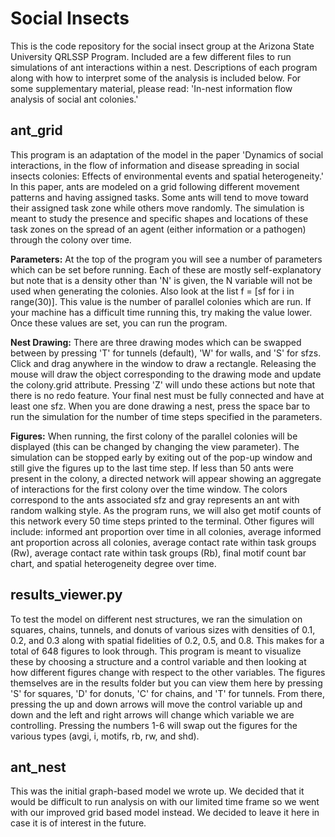 # Social Insects
This is the code repository for the social insect group at the Arizona State University QRLSSP Program. Included are a few different files to run simulations of ant interactions within a nest. Descriptions of each program along with how to interpret some of the analysis is included below. For some supplementary material, please read: 'In-nest information flow analysis of social ant colonies.'

## ant_grid
This program is an adaptation of the model in the paper 'Dynamics of social interactions, in the flow of information and disease spreading in social insects colonies: Effects of environmental events and spatial heterogeneity.' In this paper, ants are modeled on a grid following different movement patterns and having assigned tasks. Some ants will tend to move toward their assigned task zone while others move randomly. The simulation is meant to study the presence and specific shapes and locations of these task zones on the spread of an agent (either information or a pathogen) through the colony over time.

**Parameters:** At the top of the program you will see a number of parameters which can be set before running. Each of these are mostly self-explanatory but note that is a density other than 'N' is given, the N variable will not be used when generating the colonies. Also look at the list f = [sf for i in range(30)]. This value is the number of parallel colonies which are run. If your machine has a difficult time running this, try making the value lower. Once these values are set, you can run the program.

**Nest Drawing:** There are three drawing modes which can be swapped between by pressing 'T' for tunnels (default), 'W' for walls, and 'S' for sfzs. Click and drag anywhere in the window to draw a rectangle. Releasing the mouse will draw the object corresponding to the drawing mode and update the colony.grid attribute. Pressing 'Z' will undo these actions but note that there is no redo feature. Your final nest must be fully connected and have at least one sfz. When you are done drawing a nest, press the space bar to run the simulation for the number of time steps specified in the parameters.

**Figures:** When running, the first colony of the parallel colonies will be displayed (this can be changed by changing the view parameter). The simulation can be stopped early by exiting out of the pop-up window and still give the figures up to the last time step. If less than 50 ants were present in the colony, a directed network will appear showing an aggregate of interactions for the first colony over the time window. The colors correspond to the ants associated sfz and gray represents an ant with random walking style. As the program runs, we will also get motif counts of this network every 50 time steps printed to the terminal. Other figures will include: informed ant proportion over time in all colonies, average informed ant proportion across all colonies, average contact rate within task groups (Rw), average contact rate within task groups (Rb), final motif count bar chart, and spatial heterogeneity degree over time.

## results_viewer.py
To test the model on different nest structures, we ran the simulation on squares, chains, tunnels, and donuts of various sizes with densities of 0.1, 0.2, and 0.3 along with spatial fidelities of 0.2, 0.5, and 0.8. This makes for a total of 648 figures to look through. This program is meant to visualize these by choosing a structure and a control variable and then looking at how different figures change with respect to the other variables. The figures themselves are in the results folder but you can view them here by pressing 'S' for squares, 'D' for donuts, 'C' for chains, and 'T' for tunnels. From there, pressing the up and down arrows will move the control variable up and down and the left and right arrows will change which variable we are controlling. Pressing the numbers 1-6 will swap out the figures for the various types (avgi, i, motifs, rb, rw, and shd).

## ant_nest
This was the initial graph-based model we wrote up. We decided that it would be difficult to run analysis on with our limited time frame so we went with our improved grid based model instead. We decided to leave it here in case it is of interest in the future.
